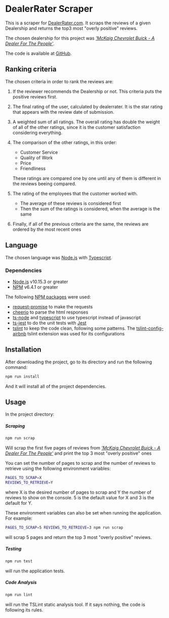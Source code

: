 # DealerRater Scraper

This is a scraper for [DealerRater.com](https://www.dealerrater.com/). It scraps the reviews of a given Dealership and returns the top3 most "overly positive" reviews.

The chosen dealership for this project was [*'McKaig Chevrolet Buick - A Dealer For The People'*](https://www.dealerrater.com/dealer/McKaig-Chevrolet-Buick-A-Dealer-For-The-People-dealer-reviews-23685/).

The code is available at [GitHub](https://github.com/felipe-tomino/dealerrater-scraper).

## Ranking criteria

The chosen criteria in order to rank the reviews are:

1. If the reviewer recommends the Dealership or not. This criteria puts the positive reviews first.
2. The final rating of the user, calculated by dealerrater. It is the star rating that appears with the review date of submission.
3. A weighted sum of all ratings. The overall rating has double the weight of all of the other ratings, since it is the customer satisfaction considering everything.
4. The comparison of the other ratings, in this order:
    - Customer Service
    - Quality of Work
    - Price
    - Friendliness

    These ratings are compared one by one until any of them is different in the reviews beeing compared.
5. The rating of the employees that the customer worked with.
    - The average of these reviews is considered first
    - Then the sum of the ratings is considered, when the average is the same
6. Finally, if all of the previous criteria are the same, the reviews are ordered by the most recent ones

## Language

The chosen language was [Node.js](https://nodejs.org/) with [Typescript](https://www.typescriptlang.org/).

### Dependencies

- [Node.js](https://nodejs.org/) v10.15.3 or greater
- [NPM](https://www.npmjs.com) v6.4.1 or greater

The following [NPM packages](https://www.npmjs.com/) were used:

- [request-promise](https://www.npmjs.com/package/request-promise) to make the requests
- [cheerio](https://www.npmjs.com/package/cheerio) to parse the html responses
- [ts-node](https://www.npmjs.com/package/ts-node) and [typescript](https://www.npmjs.com/package/typescript) to use typescript instead of javascript
- [ts-jest](https://www.npmjs.com/package/ts-jest) to do the unit tests with [Jest](https://jestjs.io/)
- [tslint](https://www.npmjs.com/package/tslint) to keep the code clean, following some patterns. The [tslint-config-airbnb](https://www.npmjs.com/package/tslint-config-airbnb) tslint extension was used for its configurations

## Installation

After downloading the project, go to its directory and run the following command:
```bash
npm run install
```
And it will install all of the project dependencies.

## Usage

In the project directory:

##### Scraping

```bash
npm run scrap
```
Will scrap the first five pages of reviews from [*'McKaig Chevrolet Buick - A Dealer For The People'*](https://www.dealerrater.com/dealer/McKaig-Chevrolet-Buick-A-Dealer-For-The-People-dealer-reviews-23685/) and print the top 3 most "overly positive" ones

You can set the number of pages to scrap and the number of reviews to retrieve using the following environment variables:

```bash
PAGES_TO_SCRAP=X
REVIEWS_TO_RETRIEVE=Y
```
where X is the desired number of pages to scrap and Y the number of reviews to show on the console. 5 is the default value for X and 3 is the default for Y.

These environment variables can also be set when running the application. For example:

```bash
PAGES_TO_SCRAP=5 REVIEWS_TO_RETRIEVE=3 npm run scrap
```
will scrap 5 pages and return the top 3 most "overly positive" reviews.

##### Testing

```bash
npm run test
```
will run the application tests.

##### Code Analysis

```bash
npm run lint
```
will run the TSLint static analysis tool. If it says nothing, the code is following its rules.
